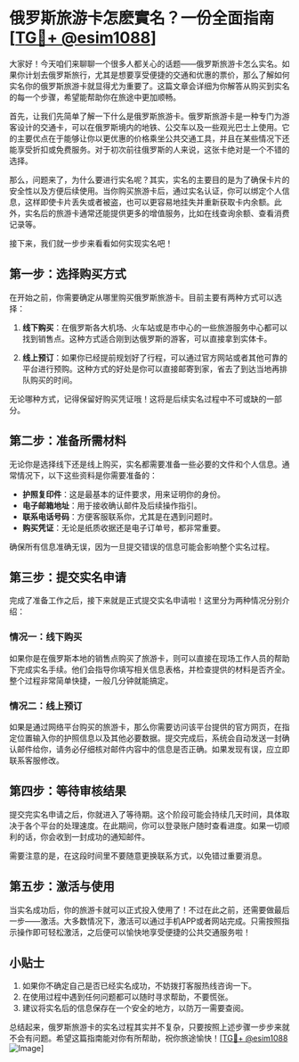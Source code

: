 # 俄罗斯旅游卡怎麽實名？一份全面指南[[TG💪+ @esim1088](https://t.me/s/esim1088)]

大家好！今天咱们来聊聊一个很多人都关心的话题——俄罗斯旅游卡怎么实名。如果你计划去俄罗斯旅行，尤其是想要享受便捷的交通和优惠的票价，那么了解如何实名你的俄罗斯旅游卡就显得尤为重要了。这篇文章会详细为你解答从购买到实名的每一个步骤，希望能帮助你在旅途中更加顺畅。

首先，让我们先简单了解一下什么是俄罗斯旅游卡。俄罗斯旅游卡是一种专门为游客设计的交通卡，可以在俄罗斯境内的地铁、公交车以及一些观光巴士上使用。它的主要优点在于能够让你以更优惠的价格乘坐公共交通工具，并且在某些情况下还能享受折扣或免费服务。对于初次前往俄罗斯的人来说，这张卡绝对是一个不错的选择。

那么，问题来了，为什么要进行实名呢？其实，实名的主要目的是为了确保卡片的安全性以及方便后续使用。当你购买旅游卡后，通过实名认证，你可以绑定个人信息，这样即使卡片丢失或者被盗，也可以更容易地挂失并重新获取卡内余额。此外，实名后的旅游卡通常还能提供更多的增值服务，比如在线查询余额、查看消费记录等。

接下来，我们就一步步来看看如何实现实名吧！

## 第一步：选择购买方式

在开始之前，你需要确定从哪里购买俄罗斯旅游卡。目前主要有两种方式可以选择：

1. **线下购买**：在俄罗斯各大机场、火车站或是市中心的一些旅游服务中心都可以找到销售点。这种方式适合刚到达俄罗斯的游客，可以直接拿到实体卡。
   
2. **线上预订**：如果你已经提前规划好了行程，可以通过官方网站或者其他可靠的平台进行预购。这种方式的好处是你可以直接邮寄到家，省去了到达当地再排队购买的时间。

无论哪种方式，记得保留好购买凭证哦！这将是后续实名过程中不可或缺的一部分。

## 第二步：准备所需材料

无论你是选择线下还是线上购买，实名都需要准备一些必要的文件和个人信息。通常情况下，以下这些资料是你需要准备的：

- **护照复印件**：这是最基本的证件要求，用来证明你的身份。
- **电子邮箱地址**：用于接收确认邮件及后续操作指引。
- **联系电话号码**：方便客服联系你，尤其是在遇到问题时。
- **购买凭证**：无论是纸质收据还是电子订单号，都非常重要。

确保所有信息准确无误，因为一旦提交错误的信息可能会影响整个实名过程。

## 第三步：提交实名申请

完成了准备工作之后，接下来就是正式提交实名申请啦！这里分为两种情况分别介绍：

### 情况一：线下购买

如果你是在俄罗斯本地的销售点购买了旅游卡，则可以直接在现场工作人员的帮助下完成实名手续。他们会指导你填写相关信息表格，并检查提供的材料是否齐全。整个过程非常简单快捷，一般几分钟就能搞定。

### 情况二：线上预订

如果是通过网络平台购买的旅游卡，那么你需要访问该平台提供的官方网页，在指定位置输入你的护照信息以及其他必要数据。提交完成后，系统会自动发送一封确认邮件给你，请务必仔细核对邮件内容中的信息是否正确。如果发现有误，应立即联系客服修改。

## 第四步：等待审核结果

提交完实名申请之后，你就进入了等待期。这个阶段可能会持续几天时间，具体取决于各个平台的处理速度。在此期间，你可以登录账户随时查看进度。如果一切顺利的话，你会收到一封成功的通知邮件。

需要注意的是，在这段时间里不要随意更换联系方式，以免错过重要消息。

## 第五步：激活与使用

当实名成功后，你的旅游卡就可以正式投入使用了！不过在此之前，还需要做最后一步——激活。大多数情况下，激活可以通过手机APP或者网站完成。只需按照指示操作即可轻松激活，之后便可以愉快地享受便捷的公共交通服务啦！

## 小贴士

1. 如果你不确定自己是否已经实名成功，不妨拨打客服热线咨询一下。
2. 在使用过程中遇到任何问题都可以随时寻求帮助，不要慌张。
3. 建议将实名后的信息保存在一个安全的地方，以防万一需要查阅。

总结起来，俄罗斯旅游卡的实名过程其实并不复杂，只要按照上述步骤一步步来就不会有问题。希望这篇指南能对你有所帮助，祝你旅途愉快！[[TG💪+ @esim1088](https://t.me/s/esim1088) ![Image](https://i.postimg.cc/4NQfJmqS/Snipaste-2025-05-13-00-14-12.png)]